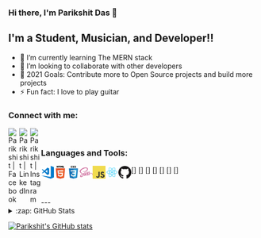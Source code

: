 ### Hi there, I'm Parikshit Das 👋


## I'm a Student, Musician, and Developer!!

- 🌱 I’m currently learning The MERN stack 
- 👯 I’m looking to collaborate with other developers
- 🥅 2021 Goals: Contribute more to Open Source projects and build more projects
- ⚡ Fun fact: I love to play guitar 


### Connect with me:

[<img align="left" alt="Parikshit | Facebook" width="22px" src="https://cdn.jsdelivr.net/npm/simple-icons@v3/icons/facebook.svg" />][facebook]
[<img align="left" alt="Parikshit | LinkedIn" width="22px" src="https://cdn.jsdelivr.net/npm/simple-icons@v3/icons/linkedin.svg" />][linkedin]
[<img align="left" alt="Parikshit | Instagram" width="22px" src="https://cdn.jsdelivr.net/npm/simple-icons@v3/icons/instagram.svg" />][instagram]

<br />

### Languages and Tools:

[<img align="left" alt="Visual Studio Code" width="26px" src="https://raw.githubusercontent.com/github/explore/80688e429a7d4ef2fca1e82350fe8e3517d3494d/topics/visual-studio-code/visual-studio-code.png" />]
[<img align="left" alt="HTML5" width="26px" src="https://raw.githubusercontent.com/github/explore/80688e429a7d4ef2fca1e82350fe8e3517d3494d/topics/html/html.png" />]
[<img align="left" alt="CSS3" width="26px" src="https://raw.githubusercontent.com/github/explore/80688e429a7d4ef2fca1e82350fe8e3517d3494d/topics/css/css.png" />]
[<img align="left" alt="Sass" width="26px" src="https://raw.githubusercontent.com/github/explore/80688e429a7d4ef2fca1e82350fe8e3517d3494d/topics/sass/sass.png" />]
[<img align="left" alt="JavaScript" width="26px" src="https://raw.githubusercontent.com/github/explore/80688e429a7d4ef2fca1e82350fe8e3517d3494d/topics/javascript/javascript.png" />]
[<img align="left" alt="React" width="26px" src="https://raw.githubusercontent.com/github/explore/80688e429a7d4ef2fca1e82350fe8e3517d3494d/topics/react/react.png" />]
[<img align="left" alt="GitHub" width="26px" src="https://raw.githubusercontent.com/github/explore/78df643247d429f6cc873026c0622819ad797942/topics/github/github.png" />]

<br />
<br />
---


<details>
  <summary>:zap: GitHub Stats</summary>
  
   
</details>

[instagram]: https://www.instagram.com/parikshitdas10/
[linkedin]: https://www.linkedin.com/in/parikshit-das-3b5b381b5/
[facebook]: https://www.facebook.com/parikshit.das.7127/
[![Parikshit's GitHub stats](https://github-readme-stats.vercel.app/api?username=parikshitdas10)](https://github.com/parikshitdas10/github-readme-stats)
